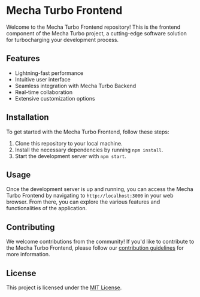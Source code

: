 # Mecha Turbo Frontend

Welcome to the Mecha Turbo Frontend repository! This is the frontend component of the Mecha Turbo project, a cutting-edge software solution for turbocharging your development process.

## Features

- Lightning-fast performance
- Intuitive user interface
- Seamless integration with Mecha Turbo Backend
- Real-time collaboration
- Extensive customization options

## Installation

To get started with the Mecha Turbo Frontend, follow these steps:

1. Clone this repository to your local machine.
2. Install the necessary dependencies by running `npm install`.
3. Start the development server with `npm start`.

## Usage

Once the development server is up and running, you can access the Mecha Turbo Frontend by navigating to `http://localhost:3000` in your web browser. From there, you can explore the various features and functionalities of the application.

## Contributing

We welcome contributions from the community! If you'd like to contribute to the Mecha Turbo Frontend, please follow our [contribution guidelines](CONTRIBUTING.md) for more information.

## License

This project is licensed under the [MIT License](LICENSE).
